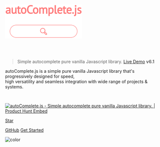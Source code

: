 <a href="https://tarekraafat.github.io/autoComplete.js/demo/">
	<img src="./img/autoComplete.js.svg" alt= "autoComplete.js Logo" style="padding-bottom: 50px; width: 250px;">
</a>

> Simple autocomplete pure vanilla Javascript library. <a href="https://tarekraafat.github.io/autoComplete.js/demo/" target="\_blank">Live Demo</a> **v6.1**

autoComplete.js is a simple pure vanilla Javascript library that's progressively designed for speed,<br>high versatility and seamless integration with wide range of projects & systems.

<br>

<a href="https://www.producthunt.com/posts/autocomplete-js?utm_source=badge-featured&utm_medium=badge&utm_souce=badge-autocomplete-js" target="_blank"><img src="https://api.producthunt.com/widgets/embed-image/v1/featured.svg?post_id=141833&theme=light" alt="autoComplete.js - Simple autocomplete pure vanilla Javascript library. | Product Hunt Embed" style="width: 250px; height: 54px;" width="250px" height="54px" /></a>

<div class="sharethis-inline-share-buttons"></div>

<a class="github-button" href="https://github.com/TarekRaafat/autoComplete.js" data-icon="octicon-star" data-size="large" data-show-count="true" aria-label="Star tarekraafat/autoComplete.js on GitHub">Star</a>

[GitHub](https://github.com/TarekRaafat/autoComplete.js)
[Get Started](#introduction)

![color](#fff)
